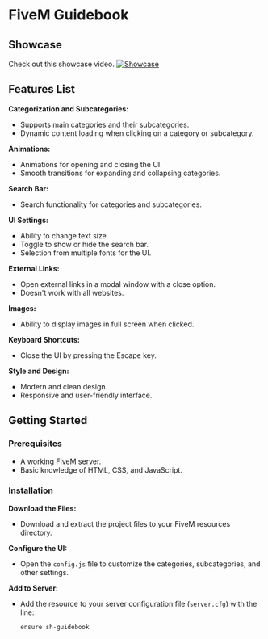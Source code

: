 # FiveM Guidebook

## Showcase

Check out this showcase video.
[![Showcase](https://img.youtube.com/vi/WWMoiCKcK4k/0.jpg)](https://www.youtube.com/watch?v=WWMoiCKcK4k)


## Features List

**Categorization and Subcategories:**
   - Supports main categories and their subcategories.
   - Dynamic content loading when clicking on a category or subcategory.

**Animations:**
   - Animations for opening and closing the UI.
   - Smooth transitions for expanding and collapsing categories.

**Search Bar:**
   - Search functionality for categories and subcategories.

**UI Settings:**
   - Ability to change text size.
   - Toggle to show or hide the search bar.
   - Selection from multiple fonts for the UI.

**External Links:**
   - Open external links in a modal window with a close option.
   - Doesn't work with all websites.

**Images:**
   - Ability to display images in full screen when clicked.

**Keyboard Shortcuts:**
   - Close the UI by pressing the Escape key.

**Style and Design:**
   - Modern and clean design.
   - Responsive and user-friendly interface.

## Getting Started

### Prerequisites

- A working FiveM server.
- Basic knowledge of HTML, CSS, and JavaScript.

### Installation

**Download the Files:**
   - Download and extract the project files to your FiveM resources directory.

**Configure the UI:**
   - Open the `config.js` file to customize the categories, subcategories, and other settings.

**Add to Server:**
   - Add the resource to your server configuration file (`server.cfg`) with the line:
     ```
     ensure sh-guidebook
     ```



